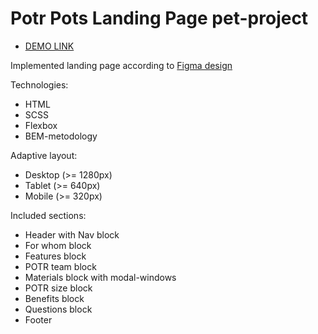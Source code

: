# Potr Pots Landing Page pet-project
- [DEMO LINK](https://Yevheniya-Deryka.github.io/Potr_Pots_landing_page/)

Implemented landing page according to [Figma design](https://www.figma.com/file/50zgLU65Mcd3MisFHMfLfx/POTR-POTS_FE-students?node-id=1760%3A281&t=XOONOA4R4GbTgCsR-0)

Technologies:
- HTML
- SCSS
- Flexbox
- BEM-metodology

Adaptive layout:
- Desktop (>= 1280px)
- Tablet (>= 640px)
- Mobile (>= 320px)

Included sections:
- Header with Nav block
- For whom block
- Features block
- POTR team block
- Materials block with modal-windows
- POTR size block
- Benefits block
- Questions block
- Footer
